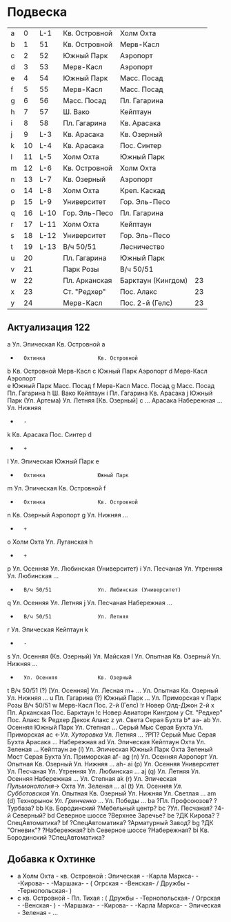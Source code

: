 # Подвеска

|   |   |       |                   |                   |   |
|---|---|-------|-------------------|-------------------|---|
|a  |0  |L-1    |Кв. Островной      |Холм Охта          |   |
|b  |1  |51     |Кв. Островной      |Мерв-Касл          |   |
|c  |2  |52     |Южный Парк         |Аэропорт           |   |
|d  |3  |53     |Мерв-Касл          |Аэропорт           |   |
|e  |4  |54     |Южный Парк         |Масс. Посад        |   |
|f  |5  |55     |Мерв-Касл          |Масс. Посад        |   |
|g  |6  |56     |Масс. Посад        |Пл. Гагарина       |   |
|h  |7  |57     |Ш. Вако            |Кейптаун           |   |
|i  |8  |58     |Пл. Гагарина       |Кв. Арасака        |   |
|j  |9  |L-3    |Кв. Арасака        |Кв. Озерный        |   |
|k  |10 |L-4    |Кв. Арасака        |Пос. Синтер        |   |
|l  |11 |L-5    |Холм Охта          |Южный Парк         |   |
|m  |12 |L-6    |Кв. Островной      |Холм Охта          |   |
|n  |13 |L-7    |Кв. Озерный        |Аэропорт           |   |
|o  |14 |L-8    |Холм Охта          |Креп. Каскад       |   |
|p  |15 |L-9    |Университет        |Гор. Эль-Песо      |   |
|q  |16 |L-10   |Гор. Эль-Песо      |Пл. Гагарина       |   |
|r  |17 |L-11   |Холм Охта          |Кейптаун           |   |
|s  |18 |L-12   |Университет        |Гор. Эль-Песо      |   |
|t  |19 |L-13   |В/ч 50/51          |Лесничество        |   |
|u  |20 |       |Пл. Гагарина       |Южный Парк         |   |
|v  |21 |       |Парк Розы          |В/ч 50/51          |   |
|w  |22 |       |Пл. Арканская      |Барктаун (Кингдом) |23 |
|x  |23 |       |Ст. "Редхер"       |Пос. Алакс         |23 |
|y  |24 |       |Мерв-Касл          |Пос. 2-й (Гелс)    |23 |

## Актуализация 122

a       Ул. Эпическая           Кв. Островной                                                           a
+       Охтинка                 Кв. Островной
b       Кв. Островной           Мерв-Касл
c       Южный Парк              Аэропорт
d       Мерв-Касл               Аэропорт		
e       Южный Парк              Масс. Посад
f       Мерв-Касл               Масс. Посад
g       Масс. Посад             Пл. Гагарина
h       Ш. Вако                 Кейптаун
i       Пл. Гагарина            Кв. Арасака
j       Южный Парк              (Ул. Артема)                    Ул. Летняя      [Кв. Озерный]           c
        ...             Арасака         Набережная      ...             Ул. Нижняя
+       -
k       Кв. Арасака             Пос. Синтер		                                                d
+       +
l       Ул. Эпическая           Южный Парк                                                              e
+       Охтинка                 Южный Парк
m       Ул. Эпическая           Кв. Островной                                                           f       
+       Охтинка                 Кв. Островной
n       Кв. Озерный             Аэропорт                                                                g
        Ул. Нижняя      ...
+       +
o       Холм Охта               Ул. Луганская                                                           h
+       +
p       Ул. Осенняя             Ул. Любинская (Университет)                                             i
        Ул. Песчаная    Ул. Утренняя    Ул. Любинская   ...
+       В/ч 50/51               Ул. Любинская (Университет)
q       Ул. Осенняя             Ул. Летняя                                                              j
        Ул. Песчаная    Набережная      ...
+       В/ч 50/51               Ул. Летняя
r       Ул. Эпическая           Кейптаун                                                                k
+       -
s       Ул. Осенняя             (Кв. Озерный)                   Ул. Майская                             l
        Ул. Опытная     Кв. Озерный     Ул. Нижняя      ...
+       Ул. Осенняя             Кв. Озерный
t       В/ч 50/51 (?)           [Ул. Осенняя]                   Ул. Лесная                              m+
        ...             Ул. Опытная     Кв. Озерный     Ул. Нижняя      ...
u       Пл. Гагарина (?)        Южный Парк
        ...             Ул. Приморская
v       Парк Розы               В/ч 50/51
w       Мерв-Касл               Пос. 2-й (Гелс)                                                         !r
        Новер	Олд-Джон	2-й
x       Пл. Арканская           Пос. Барктаун                                                           !c
        Новер	Авиаторн	Кингдом
y       Ст. "Редхер"            Пос. Алакс                                                              !k
        Редхер	Декок	Алакс
z       ул. Света               Серая Бухта                                                             b*
aa-
ab      Ул. Осенняя             Южный Парк
        Ул. Степная     ...             Серый Мыс       Серая Бухта     Ул. Приморская
ac      <-*Ул. Хуторовка*       Ул. Летняя
        ...             ?РП?            Серый Мыс       Серая Бухта     Арасака         ...     Набережная
ad      Ул. Эпическая           Кейптаун
        Охта            Ул. Зеленая     ...             Кейптаун
ae (l)  Ул. Эпическая           Южный Парк
        Охта            Зеленый Мост    Серая Бухта     Ул. Приморская
af-
ag (n)  Ул. Осенняя             Аэропорт
        Ул. Опытная     Кв. Озерный     Ул. Нижняя      ...
ah-
ai (p)  Ул. Осенняя             Университет
        Ул. Песчаная    Ул. Утренняя    Ул. Любинская   ...
aj (q)  Ул. Летняя              Ул. Осенняя
        Набережная      ...             Ул. Степная
ak (r)  Ул. Эпическая           *Пульмонология*->
        Охта            Ул. Зеленая     ...
al (t)  Ул. Осенняя             *Ул. Субботовская*
        Ул. Опытная     Кв. Озерный     Ул. Нижняя      Ул. Светлая     ...
am (d)  Технорынок              *Ул. Гринченко*
        ...             Ул. Победы      ...
ba      ?Пл. Профсоюзов?        ?Турбаза?
bb      Кв. Бородинский         ?Мебельный центр?
bc      ?Ул. Песчаная?          ?4-й Северный?
bd      Северное шоссе          ?Верхнее Заречье?
be      ?ДК Кирова?             ?СпецАвтоматика?
bf      ?СпецАвтоматика?        ?Арматурный Завод?
bg      ?ДК "Огневик"?          ?Набережная?
bh      Северное шоссе          ?Набережная?
bi      Кв. Бородинский         ?СпецАвтоматика?

## Добавка к Охтинке

* a
  Холм Охта             - кв. Островной
  : Эпическая           - -Карла Маркса-        - -Кирова-              - -Маршака-             -
  ( Огрская             - -Венская-             / Дружбы                - -Тернопольская- )
* c
  кв. Островной         - Пл. Тихая
  : ( Дружбы            - -Тернопольская-       / Огрская               - -Венская- )           -
  -Маршака-             - -Кирова-              - -Карла Маркса-        - Эпическая             -
  Зеленая               - ...
